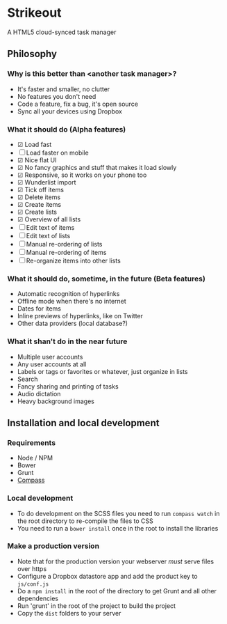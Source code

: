 # Strikeout
A HTML5 cloud-synced task manager

## Philosophy
### Why is this better than &lt;another task manager&gt;?
* It's faster and smaller, no clutter
* No features you don't need
* Code a feature, fix a bug, it's open source
* Sync all your devices using Dropbox

### What it should do (Alpha features)
* ☑ Load fast
* ☐ Load faster on mobile
* ☑ Nice flat UI
* ☑ No fancy graphics and stuff that makes it load slowly
* ☑ Responsive, so it works on your phone too
* ☑ Wunderlist import
* ☑ Tick off items
* ☑ Delete items
* ☑ Create items
* ☑ Create lists
* ☑ Overview of all lists
* ☐ Edit text of items
* ☐ Edit text of lists
* ☐ Manual re-ordering of lists
* ☐ Manual re-ordering of items
* ☐ Re-organize items into other lists

### What it should do, sometime, in the future (Beta features)
* Automatic recognition of hyperlinks
* Offline mode when there's no internet
* Dates for items
* Inline previews of hyperlinks, like on Twitter
* Other data providers (local database?)

### What it shan't do in the near future
* Multiple user accounts
* Any user accounts at all
* Labels or tags or favorites or whatever, just organize in lists
* Search
* Fancy sharing and printing of tasks
* Audio dictation
* Heavy background images

## Installation and local development

### Requirements
* Node / NPM
* Bower
* Grunt
* [Compass](compass-style.org)

### Local development
* To do development on the SCSS files you need to run `compass watch` in the root directory to re-compile the files to CSS
* You need to run a `bower install` once in the root to install the libraries

### Make a production version
* Note that for the production version your webserver *must* serve files over https
* Configure a Dropbox datastore app and add the product key to `js/conf.js`
* Do a `npm install` in the root of the directory to get Grunt and all other dependencies
* Run 'grunt' in the root of the project to build the project
* Copy the `dist` folders to your server